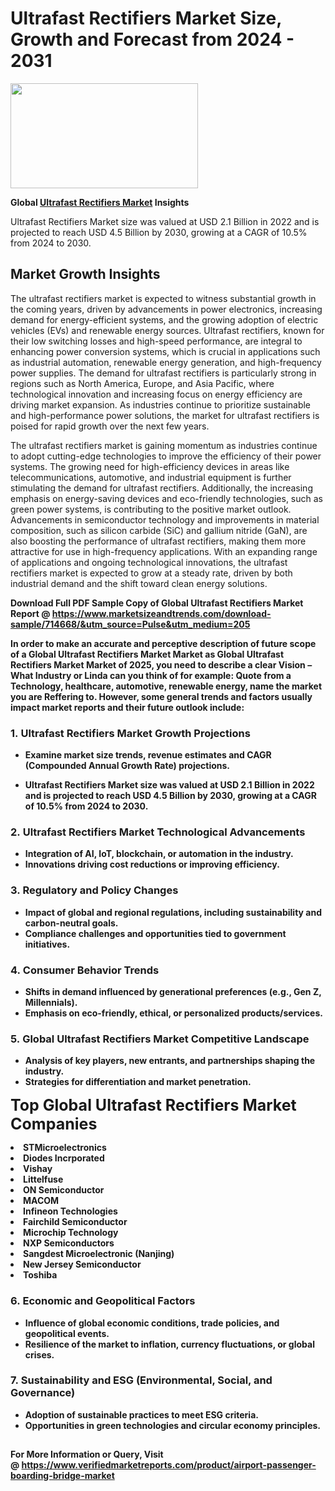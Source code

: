 <H1>Ultrafast Rectifiers Market Size, Growth and Forecast from 2024 - 2031</H1><img class="aligncenter size-medium wp-image-584254" src="https://thirdeyenews.in/wp-content/uploads/2024/09/Global-Market-Research-300x168.jpeg" alt="" width="300" height="168" /><p><strong>Global&nbsp;<a href="https://www.marketsizeandtrends.com/download-sample/714668/&amp;utm_source=Pulse&amp;utm_medium=205">Ultrafast Rectifiers Market</a> Insights</strong></p><p>Ultrafast Rectifiers Market size was valued at USD 2.1 Billion in 2022 and is projected to reach USD 4.5 Billion by 2030, growing at a CAGR of 10.5% from 2024 to 2030.</p><p><h2>Market Growth Insights</h2> <p>The ultrafast rectifiers market is expected to witness substantial growth in the coming years, driven by advancements in power electronics, increasing demand for energy-efficient systems, and the growing adoption of electric vehicles (EVs) and renewable energy sources. Ultrafast rectifiers, known for their low switching losses and high-speed performance, are integral to enhancing power conversion systems, which is crucial in applications such as industrial automation, renewable energy generation, and high-frequency power supplies. The demand for ultrafast rectifiers is particularly strong in regions such as North America, Europe, and Asia Pacific, where technological innovation and increasing focus on energy efficiency are driving market expansion. As industries continue to prioritize sustainable and high-performance power solutions, the market for ultrafast rectifiers is poised for rapid growth over the next few years.</p> <p><strong></strong></p> <p>The ultrafast rectifiers market is gaining momentum as industries continue to adopt cutting-edge technologies to improve the efficiency of their power systems. The growing need for high-efficiency devices in areas like telecommunications, automotive, and industrial equipment is further stimulating the demand for ultrafast rectifiers. Additionally, the increasing emphasis on energy-saving devices and eco-friendly technologies, such as green power systems, is contributing to the positive market outlook. Advancements in semiconductor technology and improvements in material composition, such as silicon carbide (SiC) and gallium nitride (GaN), are also boosting the performance of ultrafast rectifiers, making them more attractive for use in high-frequency applications. With an expanding range of applications and ongoing technological innovations, the ultrafast rectifiers market is expected to grow at a steady rate, driven by both industrial demand and the shift toward clean energy solutions.</p> <p><strong></p><p><span class=""><strong>Download Full PDF Sample Copy of Global Ultrafast Rectifiers Market Report</strong> @ <a href="https://www.marketsizeandtrends.com/download-sample/714668/&amp;utm_source=Pulse&amp;utm_medium=205" target="_blank">https://www.marketsizeandtrends.com/download-sample/714668/&amp;utm_source=Pulse&amp;utm_medium=205</a></span></p><p>In order to make an accurate and perceptive description of future scope of a Global&nbsp;Ultrafast Rectifiers Market Market as Global&nbsp;Ultrafast Rectifiers Market Market of 2025, you need to describe a clear Vision &ndash; What Industry or Linda can you think of for example: Quote from a Technology, healthcare, automotive, renewable energy, name the market you are Reffering to. However, some general trends and factors usually impact market reports and their future outlook include:</p><h3>1.&nbsp;<strong>Ultrafast Rectifiers Market Growth Projections</strong></h3><ul><li>Examine market size trends, revenue estimates and CAGR (Compounded Annual Growth Rate) projections.</li><li><p>Ultrafast Rectifiers Market size was valued at USD 2.1 Billion in 2022 and is projected to reach USD 4.5 Billion by 2030, growing at a CAGR of 10.5% from 2024 to 2030.</p></li></ul><h3>2.&nbsp;<strong>Ultrafast Rectifiers Market Technological Advancements</strong></h3><ul><li>Integration of AI, IoT, blockchain, or automation in the industry.</li><li>Innovations driving cost reductions or improving efficiency.</li></ul><h3>3.&nbsp;<strong>Regulatory and Policy Changes</strong></h3><ul><li>Impact of global and regional regulations, including sustainability and carbon-neutral goals.</li><li>Compliance challenges and opportunities tied to government initiatives.</li></ul><h3>4.&nbsp;<strong>Consumer Behavior Trends</strong></h3><ul><li>Shifts in demand influenced by generational preferences (e.g., Gen Z, Millennials).</li><li>Emphasis on eco-friendly, ethical, or personalized products/services.</li></ul><h3>5.&nbsp;<strong>Global Ultrafast Rectifiers Market Competitive Landscape</strong></h3><ul><li>Analysis of key players, new entrants, and partnerships shaping the industry.</li><li>Strategies for differentiation and market penetration.</li></ul><p data-pm-slice="1 1 []"><span style="color: inherit; font-family: inherit; font-size: 25px;">Top Global Ultrafast Rectifiers Market Companies</span></p><div class="" data-test-id=""><p><li>STMicroelectronics</li><li> Diodes Incrporated</li><li> Vishay</li><li> Littelfuse</li><li> ON Semiconductor</li><li> MACOM</li><li> Infineon Technologies</li><li> Fairchild Semiconductor</li><li> Microchip Technology</li><li> NXP Semiconductors</li><li> Sangdest Microelectronic (Nanjing)</li><li> New Jersey Semiconductor</li><li> Toshiba</li></p></div><h3>6.&nbsp;<strong>Economic and Geopolitical Factors</strong></h3><ul><li>Influence of global economic conditions, trade policies, and geopolitical events.</li><li>Resilience of the market to inflation, currency fluctuations, or global crises.</li></ul><h3>7.&nbsp;<strong>Sustainability and ESG (Environmental, Social, and Governance)</strong></h3><ul><li>Adoption of sustainable practices to meet ESG criteria.</li><li>Opportunities in green technologies and circular economy principles.</li></ul><h2><strong style="font-size: 14px;">For More Information or Query, Visit @&nbsp;</strong><a style="background-color: #ffffff; font-size: 14px;" href="https://www.marketsizeandtrends.com/report/ultrafast-rectifiers-market/" target="_blank">https://www.verifiedmarketreports.com/product/airport-passenger-boarding-bridge-market</a></h2>
